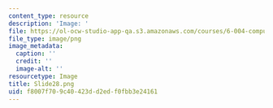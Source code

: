 ```yaml
---
content_type: resource
description: 'Image: '
file: https://ol-ocw-studio-app-qa.s3.amazonaws.com/courses/6-004-computation-structures-spring-2017/f8007f709c40423dd2edf0fbb3e24161_Slide28.png
file_type: image/png
image_metadata:
  caption: ''
  credit: ''
  image-alt: ''
resourcetype: Image
title: Slide28.png
uid: f8007f70-9c40-423d-d2ed-f0fbb3e24161
---
```

